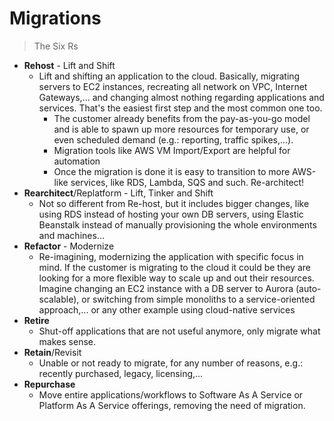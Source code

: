 # Migrations
> The Six Rs

* **Rehost** - Lift and Shift
  * Lift and shifting an application to the cloud. Basically, migrating servers to EC2 instances, recreating all network on VPC, Internet Gateways,... and changing almost nothing regarding applications and services. That's the easiest first step and the most common one too.
    * The customer already benefits from the pay-as-you-go model and is able to spawn up more resources for temporary use, or even scheduled demand (e.g.: reporting, traffic spikes,...).
    * Migration tools like AWS VM Import/Export are helpful for automation
    * Once the migration is done it is easy to transition to more AWS-like services, like RDS, Lambda, SQS and such. Re-architect!
* **Rearchitect**/Replatform - Lift, Tinker and Shift
  * Not so different from Re-host, but it includes bigger changes, like using RDS instead of hosting your own DB servers, using Elastic Beanstalk instead of manually provisioning the whole environments and machines...
* **Refactor** - Modernize
    * Re-imagining, modernizing the application with specific focus in mind. If the customer is migrating to the cloud it could be they are looking for a more flexible way to scale up and out their resources. Imagine changing an EC2 instance with a DB server to Aurora (auto-scalable), or switching from simple monoliths to a service-oriented approach,... or any other example using cloud-native services
* **Retire**
  * Shut-off applications that are not useful anymore, only migrate what makes sense.
* **Retain**/Revisit
  * Unable or not ready to migrate, for any number of reasons, e.g.: recently purchased, legacy, licensing,...
* **Repurchase**
  * Move entire applications/workflows to Software As A Service or Platform As A Service offerings, removing the need of migration.
